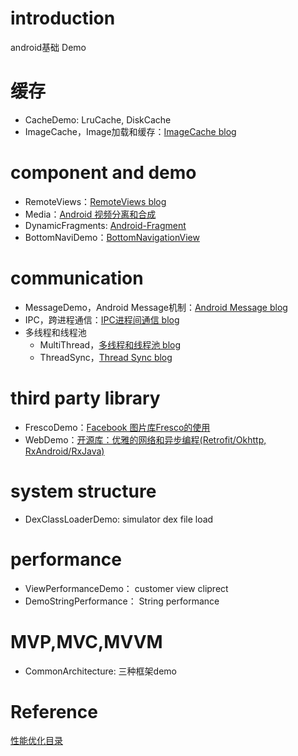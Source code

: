 # introduction

android基础 Demo

# 缓存

- CacheDemo: LruCache, DiskCache
- ImageCache，Image加载和缓存：[ImageCache blog](http://vivianking6855.github.io/2017/02/22/Android-Bitmap-Cache/)

# component and demo

- RemoteViews：[RemoteViews blog](http://vivianking6855.github.io/2017/01/24/Android-Nano-Tips-12-RemoteViews/)
- Media：[Android 视频分离和合成](http://vivianking6855.github.io/2017/06/19/Android-Vedio-merge-Music/)
- DynamicFragments: [Android-Fragment](http://vivianking6855.github.io/2017/08/17/Android-Fragment/)
- BottomNaviDemo：[BottomNavigationView](http://vivianking6855.github.io/2017/09/01/Android-BottomNavigationView/)

# communication

- MessageDemo，Android Message机制：[Android Message blog](http://vivianking6855.github.io/2017/02/14/Android-Message/)
- IPC，跨进程通信：[IPC进程间通信 blog](http://vivianking6855.github.io/2017/01/23/Android-IPC/)
- 多线程和线程池
    - MultiThread，[多线程和线程池 blog](http://vivianking6855.github.io/2017/02/15/Multi-Thread/)
    - ThreadSync，[Thread Sync blog](http://vivianking6855.github.io/2017/02/16/Thread-Sync/)

# third party library

- FrescoDemo：[Facebook 图片库Fresco的使用](https://github.com/facebook/fresco)
- WebDemo：[开源库：优雅的网络和异步编程(Retrofit/Okhttp, RxAndroid/RxJava)](http://vivianking6855.github.io/2017/04/08/Android-Lib-Web/)

# system structure

- DexClassLoaderDemo: simulator dex file load

# performance

- ViewPerformanceDemo： customer view cliprect
- DemoStringPerformance： String performance

# MVP,MVC,MVVM

- CommonArchitecture: 三种框架demo

# Reference


[性能优化目录](http://vivianking6855.github.io/2018/01/24/Android-optimization-index/)
